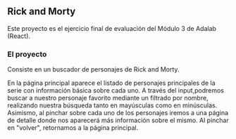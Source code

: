 
## Rick and Morty

Este proyecto es el ejercicio final de evaluación del Módulo 3 de Adalab (React).

### El proyecto

Consiste en un buscador de personajes de Rick and Morty. 

En la página principal aparece el listado de personajes principales de la serie con información básica sobre cada uno. A través del input,podremos buscar a nuestro personaje favorito mediante un filtrado por nombre, realizando nuestra búsqueda tanto en mayúsculas como en minúsculas. 
Asimismo, al pinchar sobre cada uno de los personajes iremos a una página de detalle donde nos aparecerá más información sobre el mismo. Al pinchar en "volver", retornamos a la página principal. 


